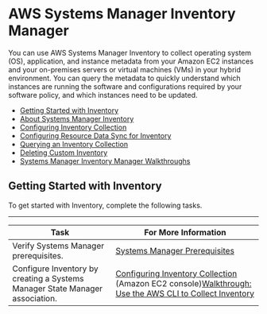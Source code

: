 # AWS Systems Manager Inventory Manager<a name="systems-manager-inventory"></a>

You can use AWS Systems Manager Inventory to collect operating system \(OS\), application, and instance metadata from your Amazon EC2 instances and your on\-premises servers or virtual machines \(VMs\) in your hybrid environment\. You can query the metadata to quickly understand which instances are running the software and configurations required by your software policy, and which instances need to be updated\.


+ [Getting Started with Inventory](#sysman-inventory-prereqs)
+ [About Systems Manager Inventory](sysman-inventory-about.md)
+ [Configuring Inventory Collection](sysman-inventory-configuring.md)
+ [Configuring Resource Data Sync for Inventory](sysman-inventory-datasync.md)
+ [Querying an Inventory Collection](sysman-inventory-query.md)
+ [Deleting Custom Inventory](sysman-inventory-delete.md)
+ [Systems Manager Inventory Manager Walkthroughs](sysman-inventory-walk.md)

## Getting Started with Inventory<a name="sysman-inventory-prereqs"></a>

To get started with Inventory, complete the following tasks\.


****  

| Task | For More Information | 
| --- | --- | 
|  Verify Systems Manager prerequisites\.  |  [Systems Manager Prerequisites](systems-manager-setting-up.md#systems-manager-prereqs)  | 
| Configure Inventory by creating a Systems Manager State Manager association\. | [Configuring Inventory Collection](sysman-inventory-configuring.md) \(Amazon EC2 console\)[Walkthrough: Use the AWS CLI to Collect Inventory](sysman-inventory-cliwalk.md) | 